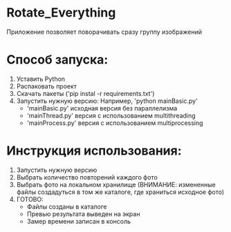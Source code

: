 # Rotate_Everything

Приложение позволяет поворачивать сразу группу изображений

# Способ запуска:
1. Уставить Python
2. Распаковать проект
2. Скачать пакеты ('pip instal -r requirements.txt')
3. Запустить нужную версию:
  Например, 'python mainBasic.py'
    - 'mainBasic.py' исходная версия без параллелизма
    - 'mainThread.py' версия с использованием multithreading
    - 'mainProcess.py' версия с использованием multiprocessing
  
 # Инструкция использования:
 1. Запустить нужную версию
 2. Выбрать количество повторений каждого фото
 3. Выбрать фото на локальном хранилище (ВНИМАНИЕ: измененные файлы создадуться в том же каталоге, где храниться исходное фото)
 4. ГОТОВО:
    - Файлы созданы в каталоге
    - Превью результата выведен на экран
    - Замер времени записан в консоль
